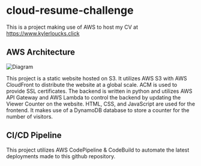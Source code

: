 # cloud-resume-challenge

This is a project making use of AWS to host my CV at <https://www.kylerloucks.click>

## AWS Architecture
![Diagram](https://user-images.githubusercontent.com/60449948/190263931-0d229812-84ba-483f-89ab-17bc93b898eb.png)

This project is a static website hosted on S3. It utilizes AWS S3 with AWS CloudFront to distribute the website at a global scale.
ACM is used to provide SSL certificates. The backend is written in python and utilizes AWS API Gateway and AWS Lambda to control the backend
by updating the Viewer Counter on the website. HTML, CSS, and JavaScript are used for the frontend.
It makes use of a DynamoDB database to store a counter for the number of visitors.

## CI/CD Pipeline
This project utilizes AWS CodePipeline & CodeBuild to automate the latest deployments made to this github repository.
